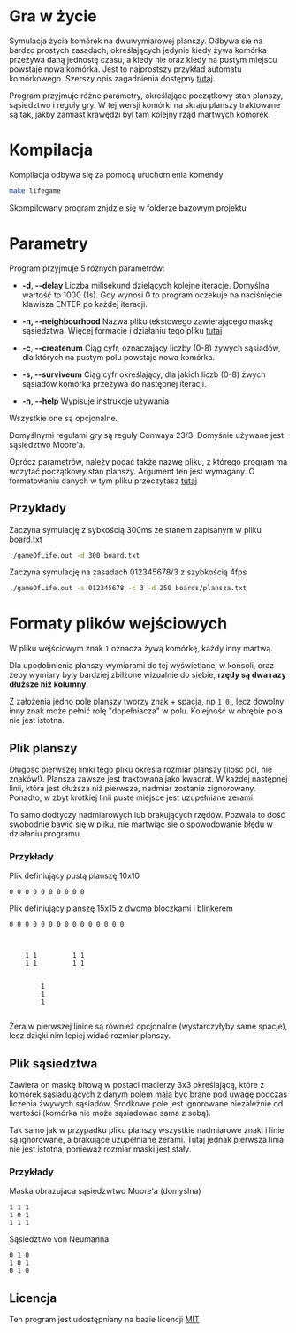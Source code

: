 # Gra w życie

Symulacja życia komórek na dwuwymiarowej planszy. Odbywa sie na bardzo prostych zasadach, określających jedynie kiedy żywa komórka przeżywa daną jednostę czasu, a kiedy nie oraz kiedy na pustym miejscu powstaje nowa komórka. Jest to najprostszy przykład automatu komórkowego.
Szerszy opis zagadnienia dostępny [tutaj](https://pl.wikipedia.org/wiki/Gra_w_%C5%BCycie).

Program przyjmuje różne parametry, określające początkowy stan planszy, sąsiedztwo i reguły gry.
W tej wersji komórki na skraju planszy traktowane są tak, jakby zamiast krawędzi był tam kolejny rząd martwych komórek.

# Kompilacja

Kompilacja odbywa się za pomocą uruchomienia komendy

```bash
make lifegame
```

Skompilowany program znjdzie się w folderze bazowym projektu

# Parametry

Program przyjmuje 5 różnych parametrów:

-   **-d, --delay**
    Liczba milisekund dzielących kolejne iteracje. Domyślna wartość to 1000 (1s). Gdy wynosi 0 to program oczekuje na naciśnięcie klawisza ENTER po każdej iteracji.

-   **-n, --neighbourhood**
    Nazwa pliku tekstowego zawierającego maskę sąsiedztwa. Więcej formacie i działaniu tego pliku [tutaj](#plik-sąsiedztwa)
-   **-c, --createnum**
    Ciąg cyfr, oznaczający liczby (0-8) żywych sąsiadów, dla których na pustym polu powstaje nowa komórka.
-   **-s, --surviveum**
    Ciąg cyfr określający, dla jakich liczb (0-8) żwych sąsiadów komórka przeżywa do następnej iteracji.
-   **-h, --help**
    Wypisuje instrukcje używania

Wszystkie one są opcjonalne.

Domyślnymi regułami gry są reguły Conwaya 23/3. Domyśnie używane jest sąsiedztwo Moore'a.

Oprócz parametrów, należy podać także nazwę pliku, z którego program ma wczytać początkowy stan planszy. Argument ten jest wymagany. O formatowaniu danych w tym pliku przeczytasz [tutaj](#plik-planszy)

## Przykłady

Zaczyna symulację z sybkością 300ms ze stanem zapisanym w pliku board.txt

```bash
./gameOfLife.out -d 300 board.txt
```

Zaczyna symulację na zasadach 012345678/3 z szybkością 4fps

```bash
./gameOfLife.out -s 012345678 -c 3 -d 250 boards/plansza.txt
```

# Formaty plików wejściowych

W pliku wejściowym znak `1` oznacza żywą komórkę, każdy inny martwą.

Dla upodobnienia planszy wymiarami do tej wyświetlanej w konsoli, oraz żeby wymiary były bardziej zbilżone wizualnie do siebie, **rzędy są dwa razy dłuższe niż kolumny.**

Z założenia jedno pole planszy tworzy znak + spacja, np `1 0` , lecz dowolny inny znak może pełnić rolę "dopełniacza" w polu. Kolejność w obrębie pola nie jest istotna.

## Plik planszy

Długość pierwszej liniki tego pliku określa rozmiar planszy (ilość pól, nie znaków!).
Plansza zawsze jest traktowana jako kwadrat.
W każdej następnej linii, która jest dłuższa niż pierwsza, nadmiar zostanie zignorowany.
Ponadto, w zbyt krótkiej linii puste miejsce jest uzupełniane zerami.

To samo dodtyczy nadmiarowych lub brakujących rzędów.
Pozwala to dość swobodnie bawić się w pliku, nie martwiąc sie o spowodowanie błędu w działaniu programu.

### Przykłady

Plik definiujący pustą planszę 10x10

```
0 0 0 0 0 0 0 0 0 0
```

Plik definiujący planszę 15x15 z dwoma bloczkami i blinkerem

```
0 0 0 0 0 0 0 0 0 0 0 0 0 0 0



    1 1         1 1
    1 1         1 1


        1
        1
        1


```

Zera w pierwszej linice są również opcjonalne (wystarczyłyby same spacje), lecz dzięki nim lepiej widać rozmiar planszy.

## Plik sąsiedztwa

Zawiera on maskę bitową w postaci macierzy 3x3 określającą, które z komórek sąsiadujących z danym polem mają być brane pod uwagę podczas liczenia żwywych sąsiadów.
Środkowe pole jest ignorowane niezależnie od wartości (komórka nie może sąsiadować sama z sobą).

Tak samo jak w przypadku pliku planszy wszystkie nadmiarowe znaki i linie są ignorowane, a brakujące uzupełniane zerami.
Tutaj jednak pierwsza linia nie jest istotna, ponieważ rozmiar maski jest stały.

### Przykłady

Maska obrazujaca sąsiedzwtwo Moore'a (domyślna)

```
1 1 1
1 0 1
1 1 1
```

Sąsiedztwo von Neumanna

```
0 1 0
1 0 1
0 1 0
```

## Licencja

Ten program jest udostępniany na bazie licencji [MIT](./LICENSE)
